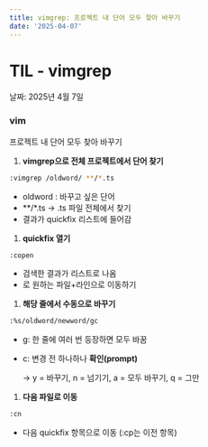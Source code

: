 ```yaml
---
title: vimgrep: 프로젝트 내 단어 모두 찾아 바꾸기
date: '2025-04-07'
---
```


# TIL - vimgrep

날짜: 2025년 4월 7일

### vim

프로젝트 내 단어 모두 찾아 바꾸기

1. **vimgrep으로 전체 프로젝트에서 단어 찾기**

```bash
:vimgrep /oldword/ **/*.ts
```

- oldword : 바꾸고 싶은 단어
- **/*.ts → .ts 파일 전체에서 찾기
- 결과가 quickfix 리스트에 들어감

1. **quickfix 열기**

```bash
:copen
```

- 검색한 결과가 리스트로 나옴
- <Enter>로 원하는 파일+라인으로 이동하기

1. **해당 줄에서 수동으로 바꾸기**

```bash
:%s/oldword/newword/gc
```

- g: 한 줄에 여러 번 등장하면 모두 바꿈
- c: 변경 전 하나하나 **확인(prompt)**
    
    → y = 바꾸기, n = 넘기기, a = 모두 바꾸기, q = 그만
    

1. **다음 파일로 이동**

```bash
:cn
```

- 다음 quickfix 항목으로 이동 (:cp는 이전 항목)
